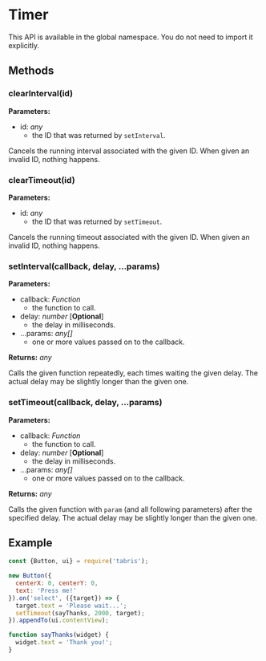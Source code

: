 ---
---
# Timer

This API is available in the global namespace. You do not need to import it explicitly.

## Methods

### clearInterval(id)

**Parameters:** 

- id: *any*
  - the ID that was returned by `setInterval`.

Cancels the running interval associated with the given ID. When given an invalid ID, nothing happens.

### clearTimeout(id)

**Parameters:** 

- id: *any*
  - the ID that was returned by `setTimeout`.

Cancels the running timeout associated with the given ID. When given an invalid ID, nothing happens.

### setInterval(callback, delay, ...params)

**Parameters:** 

- callback: *Function*
  - the function to call.
- delay: *number* [**Optional**]
  - the delay in milliseconds.
- ...params: *any[]*
  - one or more values passed on to the callback.

**Returns:** *any*

Calls the given function repeatedly, each times waiting the given delay. The actual delay may be slightly longer than the given one.

### setTimeout(callback, delay, ...params)

**Parameters:** 

- callback: *Function*
  - the function to call.
- delay: *number* [**Optional**]
  - the delay in milliseconds.
- ...params: *any[]*
  - one or more values passed on to the callback.

**Returns:** *any*

Calls the given function with `param` (and all following parameters) after the specified delay. The actual delay may be slightly longer than the given one.


## Example

```js
const {Button, ui} = require('tabris');

new Button({
  centerX: 0, centerY: 0,
  text: 'Press me!'
}).on('select', ({target}) => {
  target.text = 'Please wait...';
  setTimeout(sayThanks, 2000, target);
}).appendTo(ui.contentView);

function sayThanks(widget) {
  widget.text = 'Thank you!';
}
```